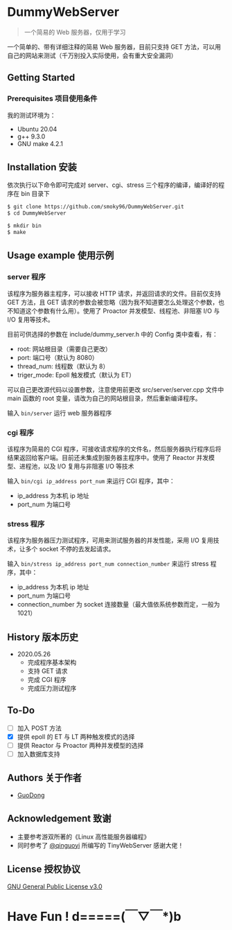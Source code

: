 # DummyWebServer

> 一个简易的 Web 服务器，仅用于学习

一个简单的、带有详细注释的简易 Web 服务器，目前只支持 GET 方法，可以用自己的网站来测试（千万别投入实际使用，会有重大安全漏洞）

## Getting Started

### Prerequisites 项目使用条件

我的测试环境为：

* Ubuntu 20.04
* g++ 9.3.0
* GNU make 4.2.1

## Installation 安装

依次执行以下命令即可完成对 server、cgi、stress 三个程序的编译，编译好的程序在 bin 目录下

```sh
$ git clone https://github.com/smoky96/DummyWebServer.git
$ cd DummyWebServer

$ mkdir bin
$ make
```

## Usage example 使用示例

### server 程序

该程序为服务器主程序，可以接收 HTTP 请求，并返回请求的文件。目前仅支持 GET 方法，且 GET 请求的参数会被忽略（因为我不知道要怎么处理这个参数，也不知道这个参数有什么用）。使用了 Proactor 并发模型、线程池、非阻塞 I/O 与 I/O 复用等技术。

目前可供选择的参数在 include/dummy_server.h 中的 Config 类中查看，有：

* root: 网站根目录（需要自己更改）
* port: 端口号（默认为 8080）
* thread_num: 线程数（默认为 8）
* triger_mode: Epoll 触发模式（默认为 ET）

可以自己更改源代码以设置参数，注意使用前更改 src/server/server.cpp 文件中 main 函数的 root 变量，请改为自己的网站根目录，然后重新编译程序。

输入 ```bin/server``` 运行 web 服务器程序

### cgi 程序

该程序为简易的 CGI 程序，可接收请求程序的文件名，然后服务器执行程序后将结果返回给客户端。目前还未集成到服务器主程序中。使用了 Reactor 并发模型、进程池，以及 I/O 复用与非阻塞 I/O 等技术

输入 ```bin/cgi ip_address port_num``` 来运行 CGI 程序，其中：

* ip_address 为本机 ip 地址
* port_num 为端口号

### stress 程序

该程序为服务器压力测试程序，可用来测试服务器的并发性能，采用 I/O 复用技术，让多个 socket 不停的去发起请求。

输入 ```bin/stress ip_address port_num connection_number``` 来运行 stress 程序，其中：

* ip_address 为本机 ip 地址
* port_num 为端口号
* connection_number 为 socket 连接数量（最大值依系统参数而定，一般为 1021）

## History 版本历史

* 2020.05.26
  * 完成程序基本架构
  * 支持 GET 请求
  * 完成 CGI 程序
  * 完成压力测试程序

## To-Do

- [ ] 加入 POST 方法
- [x] 提供 epoll 的 ET 与 LT 两种触发模式的选择
- [ ] 提供 Reactor 与 Proactor 两种并发模型的选择
- [ ] 加入数据库支持

## Authors 关于作者

* [GuoDong](https://guodong.plus)

## Acknowledgement 致谢

* 主要参考游双所著的《Linux 高性能服务器编程》
* 同时参考了 [@qinguoyi](https://github.com/qinguoyi/TinyWebServer) 所编写的 TinyWebServer 感谢大佬！

## License 授权协议

[GNU General Public License v3.0](https://github.com/smoky96/DummyWebServer/blob/master/LICENSE)

# Have Fun ! d=====(￣▽￣*)b

